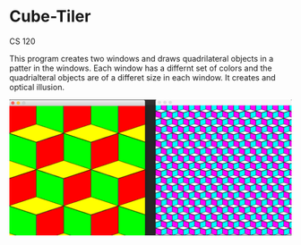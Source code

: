 # Cube-Tiler
CS 120

This program creates two windows and draws quadrilateral objects in a patter in the windows. Each window has a differnt set of colors
and the quadrialteral objects are of a differet size in each window. It creates and optical illusion.

![Alt text](https://github.com/lor-ethan/Java-Courses/blob/master/CS%20120/Cube%20Tiler/Cube%20Tiler.png)
